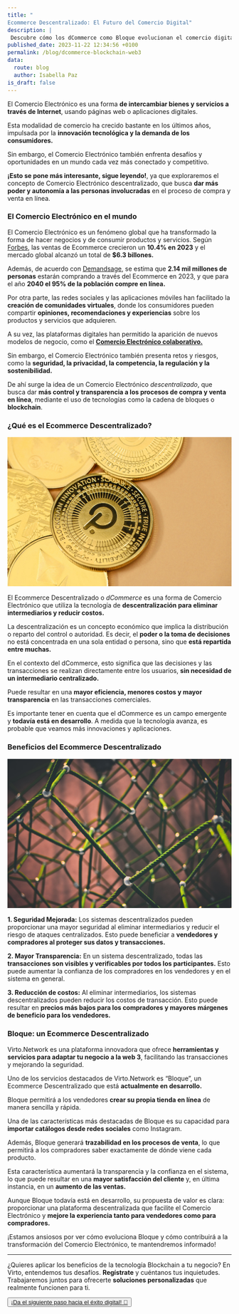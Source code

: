 ```yaml
---
title: "
Ecommerce Descentralizado: El Futuro del Comercio Digital"
description: |
 Descubre cómo los dCommerce como Bloque evolucionan el comercio digital, brindando seguridad y eficiencia tanto a vendedores como a compradores, a través del uso de la tecnología Blockchain. ¿Quieres saber más? ¡Sigue leyendo!
published_date: 2023-11-22 12:34:56 +0100
permalink: /blog/dcommerce-blockchain-web3
data:
  route: blog
  author: Isabella Paz
is_draft: false
---
```


El Comercio Electrónico es una forma **de intercambiar bienes y servicios a través de Internet**, usando páginas web o aplicaciones digitales.

Esta modalidad de comercio ha crecido bastante en los últimos años, impulsada por la **innovación tecnológica y la demanda de los consumidores.**

Sin embargo, el Comercio Electrónico también enfrenta desafíos y oportunidades en un mundo cada vez más conectado y competitivo. 

**¡Esto se pone más interesante, sigue leyendo!**, ya que exploraremos el concepto de Comercio Electrónico descentralizado, que busca **dar más poder y autonomía a las personas involucradas** en el proceso de compra y venta en línea.

### El Comercio Electrónico en el mundo

El Comercio Electrónico es un fenómeno global que ha transformado la forma de hacer negocios y de consumir productos y servicios. 
Según <a href="https://www.forbes.com/advisor/business/ecommerce-statistics/">Forbes</a>, las ventas de Ecommerce crecieron un **10.4% en 2023** y el mercado global alcanzó un total de **$6.3 billones.**

Además, de acuerdo con <a href="https://www.demandsage.com/ecommerce-statistics/">Demandsage</a>, se estima que **2.14 mil millones de personas** estarán comprando a través del Ecommerce en 2023, y que para el año **2040 el 95% de la población compre en línea.**

Por otra parte, las redes sociales y las aplicaciones móviles han facilitado la **creación de comunidades virtuales**, donde los consumidores pueden compartir **opiniones, recomendaciones y experiencias** sobre los productos y servicios que adquieren.

A su vez, las plataformas digitales han permitido la aparición de nuevos modelos de negocio, como el <a href="https://www.cubo.land/blog/economia-colaborativa-colombia/">**Comercio Electrónico colaborativo.**</a>

Sin embargo, el Comercio Electrónico también presenta retos y riesgos, como la **seguridad, la privacidad, la competencia, la regulación y la sostenibilidad.**

De ahí surge la idea de un Comercio Electrónico *descentralizado*, que busca dar **más control y transparencia a los procesos de compra y venta en línea**, mediante el uso de tecnologías como la cadena de bloques o **blockchain**.

### ¿Qué es el Ecommerce Descentralizado?


![Dot, criptomoneda de Polkadot](/img/blog/dot.jpg)


El Ecommerce Descentralizado o *dCommerce* es una forma de Comercio Electrónico que utiliza la tecnología de **descentralización para eliminar intermediarios y reducir costos.**

La descentralización es un concepto económico que implica la distribución o reparto del control o autoridad. Es decir, el **poder o la toma de decisiones** no está concentrada en una sola entidad o persona, sino que **está repartida entre muchas.**

En el contexto del dCommerce, esto significa que las decisiones y las transacciones se realizan directamente entre los usuarios, **sin necesidad de un intermediario centralizado.**

Puede resultar en una **mayor eficiencia, menores costos y mayor transparencia** en las transacciones comerciales.

Es importante tener en cuenta que el dCommerce es un campo emergente y **todavía está en desarrollo**. A medida que la tecnología avanza, es probable que veamos más innovaciones y aplicaciones.

### Beneficios del Ecommerce Descentralizado

![Red descentralizada, nodos conectados entre si](/img/blog/red.jpg)

**1. Seguridad Mejorada:** Los sistemas descentralizados pueden proporcionar una mayor seguridad al eliminar intermediarios y reducir el riesgo de ataques centralizados.
Esto puede beneficiar a **vendedores y compradores al proteger sus datos y transacciones.**

**2. Mayor Transparencia:** En un sistema descentralizado, todas las **transacciones son visibles y verificables por todos los participantes.** Esto puede aumentar la confianza de los compradores en los vendedores y en el sistema en general.

**3. Reducción de costos:** Al eliminar intermediarios, los sistemas descentralizados pueden reducir los costos de transacción. Esto puede resultar en **precios más bajos para los compradores y mayores márgenes de beneficio para los vendedores.**

### Bloque: un Ecommerce Descentralizado

Virto.Network es una plataforma innovadora que ofrece **herramientas y servicios para adaptar tu negocio a la web 3**, facilitando las transacciones y mejorando la seguridad.

Uno de los servicios destacados de Virto.Network es “Bloque”, un Ecommerce Descentralizado que está **actualmente en desarrollo.**

Bloque permitirá a los vendedores **crear su propia tienda en línea** de manera sencilla y rápida.

Una de las características más destacadas de Bloque es su capacidad para **importar catálogos desde redes sociales** como Instagram.

Además, Bloque generará **trazabilidad en los procesos de venta**, lo que permitirá a los compradores saber exactamente de dónde viene cada producto.

Esta característica aumentará la transparencia y la confianza en el sistema, lo que puede resultar en una **mayor satisfacción del cliente** y, en última instancia, en un **aumento de las ventas.**

Aunque Bloque todavía está en desarrollo, su propuesta de valor es clara: proporcionar una plataforma descentralizada que facilite el Comercio Electrónico y **mejore la experiencia tanto para vendedores como para compradores.**

¡Estamos ansiosos por ver cómo evoluciona Bloque y cómo contribuirá a la transformación del Comercio Electrónico, te mantendremos informado!

***

¿Quieres aplicar los beneficios de la tecnología Blockchain a tu negocio? En Virto, entendemos tus desafíos. **Regístrate** y cuéntanos tus inquietudes. Trabajaremos juntos para ofrecerte **soluciones personalizadas** que realmente funcionen para ti.


<button>
	<a href="https://forms.gle/hSjzyETwuGMadsaU8" >
	¡Da el siguiente paso hacia el éxito digital! 🚀
	</a>
</button>